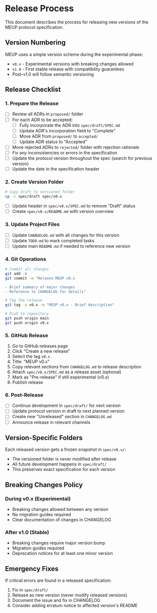# Release Process

This document describes the process for releasing new versions of the MEUP protocol specification.

## Version Numbering

MEUP uses a simple version scheme during the experimental phase:
- `v0.x` - Experimental versions with breaking changes allowed
- `v1.0` - First stable release with compatibility guarantees
- Post-v1.0 will follow semantic versioning

## Release Checklist

### 1. Prepare the Release

- [ ] Review all ADRs in `proposed/` folder
- [ ] For each ADR to be accepted:
  - [ ] Fully incorporate the ADR into `spec/draft/SPEC.md`
  - [ ] Update ADR's incorporation field to "Complete"
  - [ ] Move ADR from `proposed/` to `accepted/`
  - [ ] Update ADR status to "Accepted"
- [ ] Move rejected ADRs to `rejected/` folder with rejection rationale
- [ ] Fix any inconsistencies or errors in the specification
- [ ] Update the protocol version throughout the spec (search for previous version)
- [ ] Update the date in the specification header

### 2. Create Version Folder

```bash
# Copy draft to versioned folder
cp -r spec/draft spec/v0.x
```

- [ ] Update header in `spec/v0.x/SPEC.md` to remove "Draft" status
- [ ] Create `spec/v0.x/README.md` with version overview

### 3. Update Project Files

- [ ] Update `CHANGELOG.md` with all changes for this version
- [ ] Update `TODO.md` to mark completed tasks
- [ ] Update main `README.md` if needed to reference new version

### 4. Git Operations

```bash
# Commit all changes
git add -A
git commit -m "Release MEUP v0.x

- Brief summary of major changes
- Reference to CHANGELOG for details"

# Tag the release
git tag -a v0.x -m "MEUP v0.x - Brief description"

# Push to repository
git push origin main
git push origin v0.x
```

### 5. GitHub Release

1. Go to GitHub releases page
2. Click "Create a new release"
3. Select the tag `v0.x`
4. Title: "MEUP v0.x"
5. Copy relevant sections from `CHANGELOG.md` to release description
6. Attach `spec/v0.x/SPEC.md` as a release asset (optional)
7. Mark as "Pre-release" if still experimental (v0.x)
8. Publish release

### 6. Post-Release

- [ ] Continue development in `spec/draft/` for next version
- [ ] Update protocol version in draft to next planned version
- [ ] Create new "Unreleased" section in `CHANGELOG.md`
- [ ] Announce release in relevant channels

## Version-Specific Folders

Each released version gets a frozen snapshot in `spec/v0.x/`:
- The versioned folder is never modified after release
- All future development happens in `spec/draft/`
- This preserves exact specification for each version

## Breaking Changes Policy

### During v0.x (Experimental)
- Breaking changes allowed between any version
- No migration guides required
- Clear documentation of changes in CHANGELOG

### After v1.0 (Stable)
- Breaking changes require major version bump
- Migration guides required
- Deprecation notices for at least one minor version

## Emergency Fixes

If critical errors are found in a released specification:
1. Fix in `spec/draft/`
2. Release as new version (never modify released versions)
3. Document the issue and fix in CHANGELOG
4. Consider adding erratum notice to affected version's README